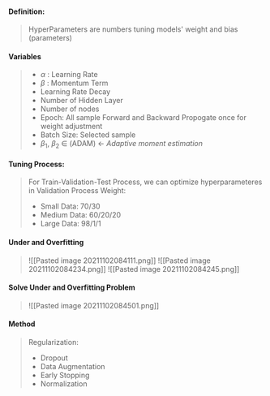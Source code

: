 
#### Definition: 
> HyperParameters are numbers tuning models' weight and bias (parameters)



#### Variables

>
> - $\alpha$ : Learning Rate
> - $\beta$ : Momentum Term
> - Learning Rate Decay
> - Number of Hidden Layer
> - Number of nodes
> - Epoch: All sample Forward and Backward Propogate once for weight adjustment
> - Batch Size: Selected sample
> - $\beta_{1}$, $\beta_{2}$ $\in$ (ADAM)  <- *Adaptive moment estimation*
>

#### Tuning Process:
> For Train-Validation-Test Process, we can optimize hyperparameteres in Validation Process
> Weight: 
> - Small Data: 70/30 
> - Medium Data: 60/20/20
> - Large Data: 98/1/1
> 


#### Under and Overfitting
> ![[Pasted image 20211102084111.png]]
> ![[Pasted image 20211102084234.png]]
> ![[Pasted image 20211102084245.png]]


#### Solve Under and Overfitting Problem
> ![[Pasted image 20211102084501.png]]


#### Method
>  Regularization:
>  - Dropout
>  - Data Augmentation
>  - Early Stopping
>  - Normalization
